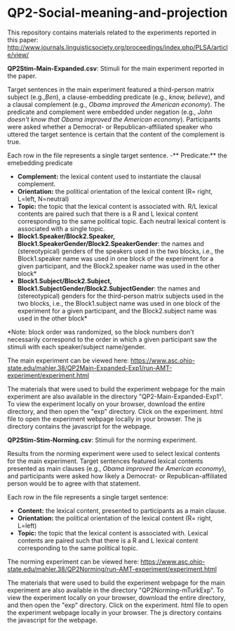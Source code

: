 # QP2-Social-meaning-and-projection

This repository contains materials related to the experiments reported in this paper: http://www.journals.linguisticsociety.org/proceedings/index.php/PLSA/article/view/  

**QP2Stim-Main-Expanded.csv**: Stimuli for the main experiment reported in the paper.  

Target sentences in the main experiment featured a third-person matrix subject (e.g.,_Ben_), a clause-embedding predicate (e.g., _know, believe_), and a clausal complement (e.g., _Obama improved the American economy_).  The predicate and complement were embedded under negation (e.g., _John doesn't know that Obama improved the American economy_). Participants were asked whether a Democrat- or Republican-affiliated speaker who uttered the target sentence is certain that the content of the complement is true.  

Each row in the file represents a single target sentence.
-** Predicate:** the emebedding predicate
- **Complement:** the lexical content used to instantiate the clausal complement.
- **Orientation:** the political orientation of the lexical content (R= right, L=left, N=neutral)
- **Topic:** the topic that the lexical content is associated with. R/L lexical contents are paired such that there is a R and L lexical content corresponding to the same political topic. Each neutral lexical content is associated with a single topic. 
- **Block1.Speaker/Block2.Speaker, Block1.SpeakerGender/Block2.SpeakerGender**: the names and (stereotypical) genders of the speakers used in the two blocks, i.e., the Block1.speaker name was used in one block of the experiment for a given participant, and the Block2.speaker name was used in the other block* 
- **Block1.Subject/Block2.Subject, Block1.SubjectGender/Block2.SubjectGender**: the names and (stereotypical) genders for the third-person matrix subjects used in the two blocks, i.e., the Block1.subject name was used in one block of the experiment for a given participant, and the Block2.subject name was used in the other block* 

*Note: block order was randomized, so the block numbers don't necessarily correspond to the order in which a given participant saw the stimuli with each speaker/subject name/gender.


The main experiment can be viewed here: https://www.asc.ohio-state.edu/mahler.38/QP2Main-Expanded-Exp1/run-AMT-experiment/experiment.html

The materials that were used to build the experiment webpage for the main experiment are also available in the directory "QP2-Main-Expanded-Exp1". To view the experiment locally on your browser, download the entire directory, and then open the "exp" directory. Click on the experiment. html file to open the experiment webpage locally in your browser.  The js directory contains the javascript for the webpage.


**QP2Stim-Stim-Norming.csv**: Stimuli for the norming experiment.

Results from the norming experiment were used to select lexical contents for the main experiment. Target sentences featured lexical contents presented as main clauses (e.g., _Obama improved the American economy_), and participants were asked how likely a Democrat- or Republican-affiliated person would be to agree with that statement. 

Each row in the file represents a single target sentence:
- **Content:** the lexical content, presented to participants as a main clause. 
- **Orientation:** the political orientation of the lexical content (R= right, L=left)
- **Topic:** the topic that the lexical content is associated with. Lexical contents are paired such that there is a R and L lexical content corresponding to the same political topic.

The norming experiment can be viewed here: https://www.asc.ohio-state.edu/mahler.38/QP2Norming/run-AMT-experiment/experiment.html

The materials that were used to build the experiment webpage for the main experiment are also available in the directory "QP2Norming-mTurkExp". To view the experiment locally on your browser, download the entire directory, and then open the "exp" directory. Click on the experiment. html file to open the experiment webpage locally in your browser.  The js directory contains the javascript for the webpage.
